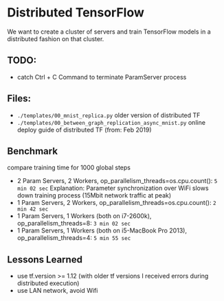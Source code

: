 # Distributed TensorFlow

We want to create a cluster of servers and train TensorFlow models in a distributed fashion on that cluster.


## TODO:
* catch Ctrl + C Command to terminate ParamServer process

## Files:

* `./templates/00_mnist_replica.py` older version of distributed TF
* `./templates/00_between_graph_replication_async_mnist.py` online deploy guide of distributed TF (from: Feb 2019)



## Benchmark
compare training time for 1000 global steps

* 2 Param Servers, 2 Workers, op_parallelism_threads=os.cpu.count(): ````5 min 02 sec````
    Explanation: Parameter synchronization over WiFi slows down training process (15Mbit network traffic at peak)
* 1 Param Servers, 2 Workers, op_parallelism_threads=os.cpu.count(): ````2 min 42 sec````
* 1 Param Servers, 1 Workers (both on i7-2600k), op_parallelism_threads=8: ````3 min 02 sec````
* 1 Param Servers, 1 Workers (both on i5-MacBook Pro 2013), op_parallelism_threads=4: ````5 min 55 sec````

## Lessons Learned

* use tf.version >= 1.12 (with older tf versions I received errors during distributed execution)
* use LAN network, avoid Wifi


